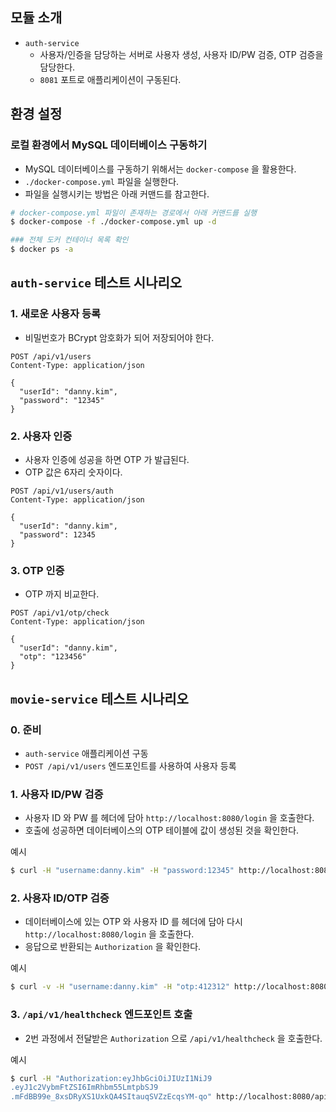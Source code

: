 ## 모듈 소개
- `auth-service`
  - 사용자/인증을 담당하는 서버로 사용자 생성, 사용자 ID/PW 검증, OTP 검증을 담당한다. 
  - `8081` 포트로 애플리케이션이 구동된다.

## 환경 설정

### 로컬 환경에서 MySQL 데이터베이스 구동하기

- MySQL 데이터베이스를 구동하기 위해서는 `docker-compose` 을 활용한다.
- `./docker-compose.yml` 파일을 실행한다.
- 파일을 실행시키는 방법은 아래 커맨드를 참고한다.

```bash
# docker-compose.yml 파일이 존재하는 경로에서 아래 커맨드를 실행
$ docker-compose -f ./docker-compose.yml up -d

### 전체 도커 컨테이너 목록 확인
$ docker ps -a
```

## `auth-service` 테스트 시나리오

### 1. 새로운 사용자 등록

- 비밀번호가 BCrypt 암호화가 되어 저장되어야 한다.

```http request
POST /api/v1/users
Content-Type: application/json

{
  "userId": "danny.kim",
  "password": "12345"
}
```

### 2. 사용자 인증

- 사용자 인증에 성공을 하면 OTP 가 발급된다.
- OTP 값은 6자리 숫자이다.

```http request
POST /api/v1/users/auth
Content-Type: application/json

{
  "userId": "danny.kim",
  "password": 12345
}
```

### 3. OTP 인증

- OTP 까지 비교한다.

```http request
POST /api/v1/otp/check
Content-Type: application/json

{
  "userId": "danny.kim",
  "otp": "123456"
}
```

## `movie-service` 테스트 시나리오

### 0. 준비

- `auth-service` 애플리케이션 구동
- `POST /api/v1/users` 엔드포인트를 사용하여 사용자 등록

### 1. 사용자 ID/PW 검증

- 사용자 ID 와 PW 를 헤더에 담아 `http://localhost:8080/login` 을 호출한다.
- 호출에 성공하면 데이터베이스의 OTP 테이블에 값이 생성된 것을 확인한다.

예시

```bash
$ curl -H "username:danny.kim" -H "password:12345" http://localhost:8080/login
```

### 2. 사용자 ID/OTP 검증

- 데이터베이스에 있는 OTP 와 사용자 ID 를 헤더에 담아 다시 `http://localhost:8080/login` 을 호출한다.
- 응답으로 반환되는 `Authorization` 을 확인한다.

예시

```bash
$ curl -v -H "username:danny.kim" -H "otp:412312" http://localhost:8080/login
```

### 3. `/api/v1/healthcheck` 엔드포인트 호출

- 2번 과정에서 전달받은 `Authorization` 으로 `/api/v1/healthcheck` 을 호출한다.

예시
```bash
$ curl -H "Authorization:eyJhbGciOiJIUzI1NiJ9
.eyJ1c2VybmFtZSI6ImRhbm55LmtpbSJ9
.mFdBB99e_8xsDRyXS1UxkQA4SItauqSVZzEcqsYM-qo" http://localhost:8080/api/v1/healthcheck
```
